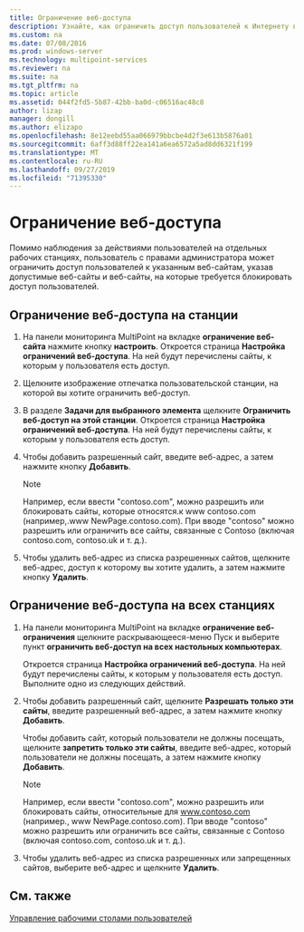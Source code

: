```yaml
---
title: Ограничение веб-доступа
description: Узнайте, как ограничить доступ пользователей к Интернету в службах MultiPoint.
ms.custom: na
ms.date: 07/08/2016
ms.prod: windows-server
ms.technology: multipoint-services
ms.reviewer: na
ms.suite: na
ms.tgt_pltfrm: na
ms.topic: article
ms.assetid: 044f2fd5-5b87-42bb-ba0d-c06516ac48c8
author: lizap
manager: dongill
ms.author: elizapo
ms.openlocfilehash: 8e12eebd55aa066979bbcbe4d2f3e613b5876a01
ms.sourcegitcommit: 6aff3d88ff22ea141a6ea6572a5ad8dd6321f199
ms.translationtype: MT
ms.contentlocale: ru-RU
ms.lasthandoff: 09/27/2019
ms.locfileid: "71395330"
---
```

# <a name="limit-web-access"></a>Ограничение веб-доступа
Помимо наблюдения за действиями пользователей на отдельных рабочих станциях, пользователь с правами администратора может ограничить доступ пользователей к указанным веб-сайтам, указав допустимые веб-сайты и веб-сайты, на которые требуется блокировать доступ пользователей.  
  
## <a name="to-limit-web-access-on-a-station"></a>Ограничение веб-доступа на станции  
  
1. На панели мониторинга MultiPoint на вкладке **ограничение веб-сайта** нажмите кнопку **настроить**. Откроется страница **Настройка ограничений веб-доступа**. На ней будут перечислены сайты, к которым у пользователя есть доступ.  
  
2. Щелкните изображение отпечатка пользовательской станции, на которой вы хотите ограничить веб-доступ.  
  
3. В разделе **Задачи для выбранного элемента** щелкните **Ограничить веб-доступ на этой станции**. Откроется страница **Настройка ограничений веб-доступа**. На ней будут перечислены сайты, к которым у пользователя есть доступ.  
  
4. Чтобы добавить разрешенный сайт, введите веб-адрес, а затем нажмите кнопку **Добавить**.  
  
   > [!NOTE]
   > Например, если ввести "contoso.com", можно разрешить или блокировать сайты, которые относятся\.к www contoso.com (например,\.www NewPage.contoso.com). При вводе "contoso" можно разрешить или ограничить все сайты, связанные с Contoso (включая contoso.com, contoso.uk и т. д.).  
  
5. Чтобы удалить веб-адрес из списка разрешенных сайтов, щелкните веб-адрес, доступ к которому вы хотите удалить, а затем нажмите кнопку **Удалить**.  
  
## <a name="to-limit-web-access-on-all-stations"></a>Ограничение веб-доступа на всех станциях  
  
1. На панели мониторинга MultiPoint на вкладке **ограничение веб-ограничения** щелкните раскрывающееся\-меню Пуск и выберите пункт **ограничить веб-доступ на всех настольных компьютерах**.  
  
   Откроется страница **Настройка ограничений веб-доступа**. На ней будут перечислены сайты, к которым у пользователя есть доступ. Выполните одно из следующих действий.  
  
2. Чтобы добавить разрешенный сайт, щелкните **Разрешать только эти сайты**, введите разрешенный веб-адрес, а затем нажмите кнопку **Добавить**.  
  
   Чтобы добавить сайт, который пользователи не должны посещать, щелкните **запретить только эти сайты**, введите веб-адрес, который пользователи не должны посещать, а затем нажмите кнопку **Добавить**.  
  
   > [!NOTE]
   > Например, если ввести "contoso.com", можно разрешить или блокировать сайты, относительные для www.contoso.com (например\., www NewPage.contoso.com). При вводе "contoso" можно разрешить или ограничить все сайты, связанные с Contoso (включая contoso.com, contoso.uk и т. д.).  
  
3. Чтобы удалить веб-адрес из списка разрешенных или запрещенных сайтов, выберите веб-адрес и щелкните **Удалить**.  
  
## <a name="see-also"></a>См. также  
[Управление рабочими столами пользователей](manage-user-desktops-using-multipoint-dashboard.md)  
